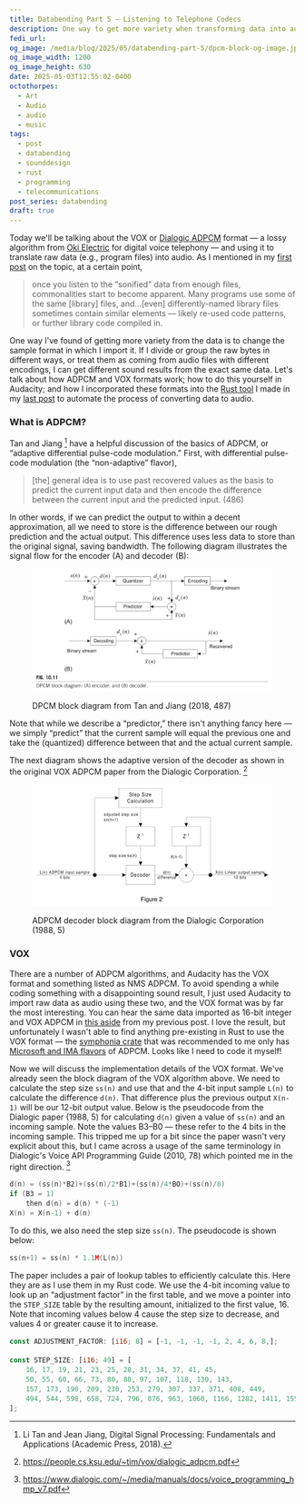 ```yaml
---
title: Databending Part 5 — Listening to Telephone Codecs
description: One way to get more variety when transforming data into audio is to change the encoding. Today I'm using the VOX ADPCM telephone codec — which I've found to be especially interesting — to do this.
fedi_url: 
og_image: /media/blog/2025/05/databending-part-5/dpcm-block-og-image.jpg
og_image_width: 1200
og_image_height: 630
date: 2025-05-03T12:55:02-0400
octothorpes:
  - Art
  - Audio
  - audio
  - music
tags:
  - post
  - databending
  - sounddesign
  - rust
  - programming
  - telecommunications
post_series: databending
draft: true
---
```


<link rel="stylesheet" type="text/css" href="/styles/code/prism-dracula.css" />
<link rel="stylesheet" type="text/css" href="/styles/code/code-tweaks.css" />

<link rel="stylesheet" type="text/css" href="/styles/notes-photos.css">

Today we'll be talking about the VOX or [Dialogic ADPCM](https://en.wikipedia.org/wiki/Dialogic_ADPCM) format — a lossy algorithm from [Oki Electric](https://en.wikipedia.org/wiki/Dialogic_ADPCM) for digital voice telephony — and using it to translate raw data (e.g., program files) into audio. As I mentioned in my [first post](/posts/2025/01/databending-part-1/) on the topic, at a certain point, 

> once you listen to the “sonified” data from enough files, commonalities start to become apparent. Many programs use some of the same \[library] files, and…\[even] differently-named library files sometimes contain similar elements — likely re-used code patterns, or further library code compiled in.

One way I've found of getting more variety from the data is to change the sample format in which I import it. If I divide or group the raw bytes in different ways, or treat them as coming from audio files with different encodings, I can get different sound results from the exact same data. Let's talk about how ADPCM and VOX formats work; how to do this yourself in Audacity; and how I incorporated these formats into the [Rust tool](https://github.com/reillypascal/data2audio) I made in my [last post](/posts/2025/05/databending-part-4/) to automate the process of converting data to audio.

### What is ADPCM?

Tan and Jiang [^1] have a helpful discussion of the basics of ADPCM, or “adaptive differential pulse-code modulation.” First, with differential pulse-code modulation (the “non-adaptive” flavor),

> \[the] general idea is to use past recovered values as the basis to predict the current input data and then encode the difference between the current input and the predicted input. (486)

In other words, if we can predict the output to within a decent approximation, all we need to store is the difference between our rough prediction and the actual output. This difference uses less data to store than the original signal, saving bandwidth. The following diagram illustrates the signal flow for the encoder (A) and decoder (B):

<figure>

![Differential pulse code modulation (DPCM) block diagram. A quantizer feeds back into a prediction of the output; the prediction is compared to the actual next sample; and the difference is used for the next prediction.](/media/blog/2025/05/databending-part-5/dpcm-block-diagram.webp)

<figcaption>DPCM block diagram from Tan and Jiang (2018, 487)</figcaption>

</figure>

Note that while we describe a “predictor,” there isn't anything fancy here — we simply “predict” that the current sample will equal the previous one and take the (quantized) difference between that and the actual current sample.

<!-- The next diagram shows the adaptive version of the encoder (A) and decoder (B), as used in standard [G.721/G.726](https://en.wikipedia.org/wiki/G.726). The primary difference here is the addition of an adaptive logarithmic scaling factor for the quantization. This adaptive scaling factor is based on a combination of the short- and long-term variation in the input signal.

<figure>

![Adaptive differential pulse code modulation (DPCM) block diagram.](/media/blog/2025/05/databending-part-5/adpcm-block-diagram.webp)

<figcaption>ADPCM block diagram from Tan and Jiang (491)</figcaption>

</figure>

The details of the algorithm start to get much more involved, so I will focus on the decoder portion, which is all I need to implement. The decoder splits the input into two paths — the adaptation and quantizer — and the quantizer uses the adaptation to scale the quantization. The predictor also uses a combination of the output of the quantizer and the outgoing, decoded signal to predict the next sample. -->

The next diagram shows the adaptive version of the decoder as shown in the original VOX ADPCM paper from the Dialogic Corporation. [^2] 

<figure>

![VOX ADPCM (adaptive differential pulse code modulation) decoder block diagram.](/media/blog/2025/05/databending-part-5/vox-adpcm-block-diagram.webp)

<figcaption>ADPCM decoder block diagram from the Dialogic Corporation (1988, 5)</figcaption>

</figure>

### VOX

There are a number of ADPCM algorithms, and Audacity has the VOX format and something listed as NMS ADPCM. To avoid spending a while coding something with a disappointing sound result, I just used Audacity to import raw data as audio using these two, and the VOX format was by far the most interesting. You can hear the same data imported as 16-bit integer and VOX ADPCM in [this aside](/posts/2025/05/databending-part-4/#adpcm) from my previous post. I love the result, but unfortunately I wasn't able to find anything pre-existing in Rust to use the VOX format — the [symphonia crate](https://crates.io/crates/symphonia) that was recommended to me only has [Microsoft and IMA flavors](https://lib.rs/crates/symphonia-codec-adpcm#readme-support) of ADPCM. Looks like I need to code it myself!

Now we will discuss the implementation details of the VOX format. We've already seen the block diagram of the VOX algorithm above. We need to calculate the step size ```ss(n)``` and use that and the 4-bit input sample ```L(n)``` to calculate the difference ```d(n)```. That difference plus the previous output ```X(n-1)``` will be our 12-bit output value. Below is the pseudocode from the Dialogic paper (1988, 5) for calculating ```d(n)``` given a value of ```ss(n)``` and an incoming sample. Note the values B3–B0 — these refer to the 4 bits in the incoming sample. This tripped me up for a bit since the paper wasn't very explicit about this, but I came across a usage of the same terminology in Dialogic's Voice API Programming Guide (2010, 78) which pointed me in the right direction. [^3]

```c
d(n) = (ss(n)*B2)+(ss(n)/2*B1)+(ss(n)/4*BO)+(ss(n)/8) 
if (B3 = 1)
    then d(n) = d(n) * (-1)
X(n) = X(n-1) + d(n)
```

To do this, we also need the step size ```ss(n)```. The pseudocode is shown below:

```c
ss(n+1) = ss(n) * 1.1M(L(n))
```

The paper includes a pair of lookup tables to efficiently calculate this. Here they are as I use them in my Rust code. We use the 4-bit incoming value to look up an “adjustment factor” in the first table, and we move a pointer into the ```STEP_SIZE``` table by the resulting amount, initialized to the first value, 16. Note that incoming values below 4 cause the step size to decrease, and values 4 or greater cause it to increase.

```rust
const ADJUSTMENT_FACTOR: [i16; 8] = [-1, -1, -1, -1, 2, 4, 6, 8,];

const STEP_SIZE: [i16; 49] = [
    16, 17, 19, 21, 23, 25, 28, 31, 34, 37, 41, 45,
    50, 55, 60, 66, 73, 80, 88, 97, 107, 118, 130, 143, 
    157, 173, 190, 209, 230, 253, 279, 307, 337, 371, 408, 449, 
    494, 544, 598, 658, 724, 796, 876, 963, 1060, 1166, 1282, 1411, 1552,
];
```



<!-- <figure>

![Two lookup tables. The first has the values -1, -1, -1, -1, +2, +4, +6, and +8; the second has 49 values incrementing from 16 to 1552, with the step size progressively increasing.](/media/blog/2025/05/databending-part-5/vox-adpcm-lookup-tables.webp)

<figcaption>VOX ADPCM decoder lookup tables from the Dialogic Corporation (1988, 6)</figcaption>

</figure> -->

[^1]: Li Tan and Jean Jiang, Digital Signal Processing: Fundamentals and Applications (Academic Press, 2018).

[^2]: https://people.cs.ksu.edu/~tim/vox/dialogic_adpcm.pdf

[^3]: https://www.dialogic.com/~/media/manuals/docs/voice_programming_hmp_v7.pdf

[^4]: https://www.dialogic.com/webhelp/NaturalAccess/Release9.0/Voice_Control_Element_API_Dev_Manual/overview_of_vox_file_format.html